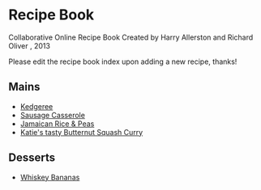 Recipe Book
===========
Collaborative Online Recipe Book
Created by Harry Allerston and Richard Oliver , 2013

Please edit the recipe book index upon adding a new recipe, thanks!

## Mains
* [Kedgeree](mains/buttery_kedgeree.md)
* [Sausage Casserole](mains/great-sausage-casserole.md)
* [Jamaican Rice & Peas](mains/JamaicanRiceAndPeas.md)
* [Katie's tasty Butternut Squash Curry](mains/butternut_squash_curry.md)

## Desserts

* [Whiskey Bananas](desserts/whiskey_bananas.md)

